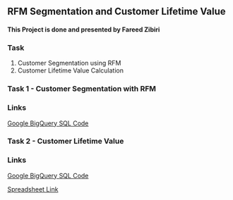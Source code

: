 ## RFM Segmentation and Customer Lifetime Value

#### This Project is done and presented by Fareed Zibiri


### Task
1. Customer Segmentation using RFM
2. Customer Lifetime Value Calculation

### Task 1 - Customer Segmentation with RFM

### Links
[Google BigQuery SQL Code](https://console.cloud.google.com/bigquery?sq=147855269776:f2f6c33c31264cb2b0e8a9f32f6462b9)
		

### Task 2 - Customer Lifetime Value

### Links
[Google BigQuery SQL Code](https://console.cloud.google.com/bigquery?sq=147855269776:08c60c768c034514a32b743266643100)

[Spreadsheet Link](https://docs.google.com/spreadsheets/d/1Y4HQlHDmFRmVxXEYiIRrBnMMOOf5fxvdXcNmZd0ppVc/edit?usp=sharing)


